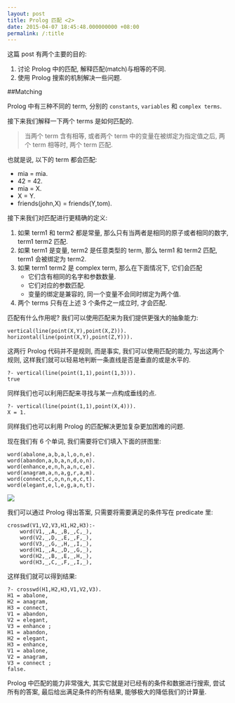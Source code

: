 ```yaml
---
layout: post
title: Prolog 匹配 <2>
date: 2015-04-07 18:45:48.000000000 +08:00
permalink: /:title
---
```



这篇 post 有两个主要的目的:

1. 讨论 Prolog 中的匹配, 解释匹配(match)与相等的不同.
2. 使用 Prolog 搜索的机制解决一些问题.

##Matching

Prolog 中有三种不同的 term, 分别的 `constants`, `variables` 和 `complex terms`.

接下来我们解释一下两个 terms 是如何匹配的.

> 当两个 term 含有相等, 或者两个 term 中的变量在被绑定为指定值之后, 两个 term 相等时, 两个 term 匹配.

也就是说, 以下的 term 都会匹配:

* mia = mia.
* 42 = 42.
* mia = X.
* X = Y.
* friends(john,X) = friends(Y,tom).

接下来我们对匹配进行更精确的定义:

1. 如果 term1 和 term2 都是常量, 那么只有当两者是相同的原子或者相同的数字, term1 term2 匹配.
2. 如果 term1 是变量, term2 是任意类型的 term, 那么 term1 和 term2 匹配, term1 会被绑定为 term2.
3. 如果 term1 term2 是 complex term, 那么在下面情况下, 它们会匹配
	* 它们含有相同的名字和参数数量.
	* 它们对应的参数匹配.
	* 变量的绑定是兼容的, 同一个变量不会同时绑定为两个值.
4. 两个 terms 只有在上述 3 个条件之一成立时, 才会匹配.

匹配有什么作用呢? 我们可以使用匹配来为我们提供更强大的抽象能力:

```
vertical(line(point(X,Y),point(X,Z))).
horizontal(line(point(X,Y),point(Z,Y))).
```

这两行 Prolog 代码并不是规则, 而是事实, 我们可以使用匹配的能力, 写出这两个规则, 这样我们就可以轻易地判断一条直线是否是垂直的或是水平的.

```
?- vertical(line(point(1,1),point(1,3))).
true
```

同样我们也可以利用匹配来寻找与某一点构成垂线的点.

```
?- vertical(line(point(1,1),point(X,4))).
X = 1.
```

同样我们也可以利用 Prolog 的匹配解决更加复杂更加困难的问题.

现在我们有 6 个单词, 我们需要将它们填入下面的拼图里:

```
word(abalone,a,b,a,l,o,n,e). 
word(abandon,a,b,a,n,d,o,n). 
word(enhance,e,n,h,a,n,c,e). 
word(anagram,a,n,a,g,r,a,m). 
word(connect,c,o,n,n,e,c,t). 
word(elegant,e,l,e,g,a,n,t).
```

![](/content/images/2015/04/grid.png)



我们可以通过 Prolog 得出答案, 只需要将需要满足的条件写在 predicate 里:

```
crosswd(V1,V2,V3,H1,H2,H3):-
    word(V1,_,A,_,B,_,C,_),
    word(V2,_,D,_,E,_,F,_),
    word(V3,_,G,_,H,_,I,_),
    word(H1,_,A,_,D,_,G,_),
    word(H2,_,B,_,E,_,H,_),
    word(H3,_,C,_,F,_,I,_),
```

这样我们就可以得到结果:

```
?- crosswd(H1,H2,H3,V1,V2,V3).
H1 = abalone,
H2 = anagram,
H3 = connect,
V1 = abandon,
V2 = elegant,
V3 = enhance ;
H1 = abandon,
H2 = elegant,
H3 = enhance,
V1 = abalone,
V2 = anagram,
V3 = connect ;
false.
```

Prolog 中匹配的能力非常强大, 其实它就是对已经有的条件和数据进行搜索, 尝试所有的答案, 最后给出满足条件的所有结果, 能够极大的降低我们的计算量.
